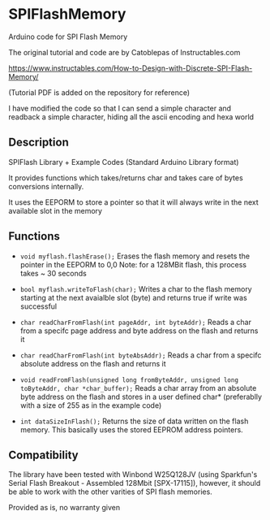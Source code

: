 # SPIFlashMemory
Arduino code for SPI Flash Memory


The original tutorial and code are by Catoblepas of Instructables.com 

https://www.instructables.com/How-to-Design-with-Discrete-SPI-Flash-Memory/

(Tutorial PDF is added on the repository for reference)

I have modified the code so that I can send a simple character and readback a simple character, hiding all the ascii encoding and hexa world


## Description
SPIFlash Library + Example Codes (Standard Arduino Library format)

It provides functions which takes/returns char and takes care of bytes conversions internally.

It uses the EEPORM to store a pointer so that it will always write in the next available slot in the memory


## Functions

* ```void myflash.flashErase();```
Erases the flash memory and resets the pointer in the EEPORM to 0,0
Note: for a 128MBit flash, this process takes ~ 30 seconds

* ```bool myflash.writeToFlash(char);```
Writes a char to the flash memory starting at the next avaialble slot (byte) and returns true if write was successful

* ```char readCharFromFlash(int pageAddr, int byteAddr);```
Reads a char from a specifc page address and byte address on the flash and returns it

* ```char readCharFromFlash(int byteAbsAddr);```
Reads a char from a specifc absolute address on the flash and returns it

* ```void readFromFlash(unsigned long fromByteAddr, unsigned long toByteAddr, char *char_buffer);```
Reads a char array from an absolute byte address on the flash and stores in a user defined char* (preferablly with a size of 255 as in the example code)

* ```int dataSizeInFlash();```
Returns the size of data written on the flash memory. This basically uses the stored EEPROM address pointers.


## Compatibility
The library have been tested with Winbond W25Q128JV (using Sparkfun's Serial Flash Breakout - Assembled 128Mbit [SPX-17115]), however, it should be able to work with the other varities of SPI flash memories.


Provided as is, no warranty given
